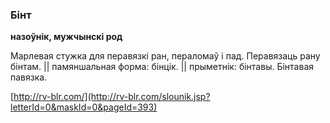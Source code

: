 ### Бінт
**назоўнік, мужчынскі род**

Марлевая стужка для перавязкі ран, пераломаў і пад. Перавязаць рану бінтам. || памяншальная форма: бінцік. || прыметнік: бінтавы. Бінтавая павязка.

<a rel="author">[http://rv-blr.com/](http://rv-blr.com/slounik.jsp?letterId=0&maskId=0&pageId=393)</a>
